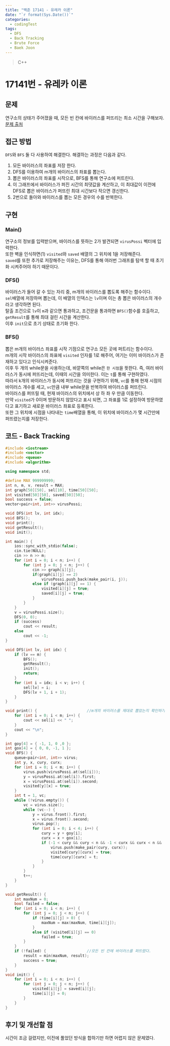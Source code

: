 ```yaml
---
title: "백준 17141 - 유레카 이론"
date: "`r format(Sys.Date())`"
categories: 
  - codingTest
tags:
  - DFS
  - Back Tracking
  - Brute Force
  - Baek Joon
---
```


> C++ 

17141번 - 유레카 이론
=============
 
## 문제
연구소의 상태가 주어졌을 때, 모든 빈 칸에 바이러스를 퍼뜨리는 최소 시간을 구해보자.
[문제 출처](https://www.acmicpc.net/problem/17141)

## 접근 방법 
`DFS`와 `BFS` 둘 다 사용하여 해결한다. 해결하는 과정은 다음과 같다.  
1. 모든 바이러스의 좌표를 저장 한다. 
2. DFS를 이용하여 m개의 바이러스의 좌표를 뽑는다.
3. 뽑은 바이러스의 좌표를 시작으로, BFS를 통해 연구소에 퍼트린다.
4. 이 그래프에서 바이러스가 퍼진 시간의 최댓값을 계산하고, 이 최대값이 이전에 DFS로 뽑은 바이러스가 퍼뜨린 최대 시간보다 작으면 갱신한다.
5. 2번으로 돌아와 바이러스를 뽑는 모든 경우의 수를 반복한다.

## 구현 
### Main()
연구소의 정보를 입력받으며, 바이러스를 뜻하는 2가 발견되면 `virusPossi` 벡터에 입력한다.  
또한 벽을 인식하면(1) `visited`와 `saved` 배열의 그 위치에 1을 저장해준다.  
`saved`를 또한 추가로 저장해주는 이유는, DFS를 통해 여러번 그래프를 탐색 할 때 초기화 시켜주어야 하기 때문이다.  

### DFS()
바이러스가 들어 갈 수 있는 자리 중, m개의 바이러스를 뽑도록 해주는 함수이다.  
`sel`배열에 저장하며 뽑는데, 이 배열의 인덱스는 `lv`이며 이는 총 뽑은 바이러스의 개수라고 생각하면 된다.  
탈출 조건으로 `lv`이 `m`과 같으면 통과하고, 조건문을 통과하면 `BFS()`함수를 호출하고, `getResult`를 통해 최대 걸린 시간을 계산한다.  
이후 `init`으로 초기 상태로 초기화 한다.

### BFS()
뽑은 m개의 바이러스 좌표를 시작 기점으로 연구소 모든 곳에 퍼트리는 함수이다.  
m개의 시작 바이러스의 좌표에 `visited` 인자를 1로 해주어, 여기는 이미 바이러스가 존재하고 있다고 인식시켜준다.  
이후 두 개의 while문을 사용하는데, 바깥쪽의 while은 `한 시점`을 뜻한다. 즉, 여러 바이러스가 동시에 퍼뜨리는데, 이때의 시간을 의미한다. 이는 `t`를 통해 구현하였다.  
따라서 k개의 바이러스가 동시에 퍼뜨리는 것을 구현하기 위해, `vc`를 통해 현재 시점의 바이러스 개수를 세고, `vc`만큼 내부 while문을 반복하여 바이러스를 퍼뜨린다.  
바이러스를 퍼뜨릴 때, 현재 바이러스의 위치에서 상 하 좌 우 만큼 이동한다.  
만약 `visited`가 0이며 방문하지 않았다고 표시 되면, 그 좌표를 1로 설정하여 방문하였다고 표기하고 새로운 바이러스 좌표로 등록한다.  
또한 그 위치에 시점을 나타내는 `time`배열을 통해, 이 위치에 바이러스가 몇 시간만에 퍼뜨렸는지를 저장한다.

## 코드 - Back Tracking
```c++
#include <iostream>
#include <vector>
#include <queue>
#include <algorithm>

using namespace std;

#define MAX 999999999;
int n, m, v, result = MAX;
int graph[50][50], sel[10], time[50][50];
int visited[50][50], saved[50][50];
bool success = false;
vector<pair<int, int>> virusPossi;

void DFS(int lv, int idx);
void BFS();
void print();
void getResult();
void init();

int main() {
    ios::sync_with_stdio(false);
    cin.tie(NULL);
    cin >> n >> m;
    for (int i = 0; i < n; i++) {
        for (int j = 0; j < n; j++) {
            cin >> graph[i][j];
            if(graph[i][j] == 2)
                virusPossi.push_back(make_pair(i, j));
            else if (graph[i][j] == 1) {
                visited[i][j] = true;
                saved[i][j] = true;
            }
        }
    }
    v = virusPossi.size();
    DFS(0, 0);
    if (success)
        cout << result;
    else
        cout << -1;
}

void DFS(int lv, int idx) {
    if (lv == m) {
        BFS();
        getResult();
        init();
        return;
    }
    for (int i = idx; i < v; i++) {
        sel[lv] = i;
        DFS(lv + 1, i + 1);
    }
}

void print() {                      //m개의 바이러스를 제대로 뽑았는지 확인하기 위한 함수. 결과에는 영향이 없다.
    for (int i = 0; i < m; i++) {
        cout << sel[i] << " ";
    }
    cout << "\n";
}

int goy[4] = { -1, 1, 0 ,0 };
int gox[4] = { 0, 0, -1, 1 };
void BFS() {
    queue<pair<int, int>> virus;
    int y, x, cury, curx;
    for (int i = 0; i < m; i++) {
        virus.push(virusPossi.at(sel[i]));
        y = virusPossi.at(sel[i]).first;
        x = virusPossi.at(sel[i]).second;
        visited[y][x] = true;
    }
    int t = 1, vc;
    while (!virus.empty()) {
        vc = virus.size();
        while (vc--) {
            y = virus.front().first;
            x = virus.front().second;
            virus.pop();
            for (int i = 0; i < 4; i++) {
                cury = y + goy[i];
                curx = x + gox[i];
                if (-1 < cury && cury < n && -1 < curx && curx < n && !visited[cury][curx]) {
                    virus.push(make_pair(cury, curx));
                    visited[cury][curx] = true;
                    time[cury][curx] = t;
                }
            }
        }
        t++;
    }
}

void getResult() {
    int maxNum = 0;
    bool failed = false;
    for (int i = 0; i < n; i++) {
        for (int j = 0; j < n; j++) {
            if (time[i][j] > 0) {
                maxNum = max(maxNum, time[i][j]);
            }
            else if (visited[i][j] == 0)
                failed = true;
        }
    }
    if (!failed) {                  //모든 빈 칸에 바이러스를 퍼뜨렸다.
        result = min(maxNum, result);
        success = true;
    }
}
void init() {
    for (int i = 0; i < n; i++) {
        for (int j = 0; j < n; j++) {
            visited[i][j] = saved[i][j];
            time[i][j] = 0;
        }
    }
}
```

## 후기 및 개선할 점
시간이 조금 걸렸지만, 이전에 풀었던 방식을 합하기만 하면 어렵지 않은 문제였다.